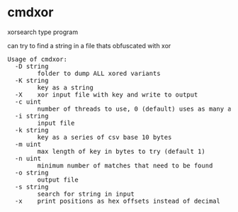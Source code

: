 # cmdxor
xorsearch type program

can try to find a string in a file thats obfuscated with xor

<pre>Usage of cmdxor:
  -D string
        folder to dump ALL xored variants
  -K string
        key as a string
  -X    xor input file with key and write to output
  -c uint
        number of threads to use, 0 (default) uses as many as possible
  -i string
        input file
  -k string
        key as a series of csv base 10 bytes
  -m uint
        max length of key in bytes to try (default 1)
  -n uint
        minimum number of matches that need to be found
  -o string
        output file
  -s string
        search for string in input
  -x    print positions as hex offsets instead of decimal

</pre>
